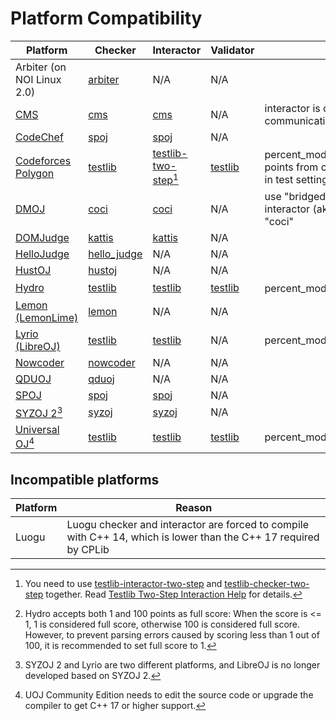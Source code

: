 # Platform Compatibility

| Platform                                                                    | Checker                            | Interactor                                          | Validator                    | Note                                                                                |
| --------------------------------------------------------------------------- | ---------------------------------- | --------------------------------------------------- | ---------------------------- | ----------------------------------------------------------------------------------- |
| Arbiter (on NOI Linux 2.0)                                                  | [arbiter][arbiter-checker]         | N/A                                                 | N/A                          |                                                                                     |
| [CMS](https://cms-dev.github.io/)                                           | [cms][cms-checker]                 | [cms][cms-interactor]                               | N/A                          | interactor is only available when communication_num_processes=1                     |
| [CodeChef](https://www.codechef.com/)                                       | [spoj][spoj-checker]               | [spoj][spoj-interactor]                             | N/A                          |                                                                                     |
| [Codeforces Polygon](https://polygon.codeforces.com)                        | [testlib][testlib-checker]         | [testlib-two-step][testlib-interactor-two-step][^1] | [testlib][testlib-validator] | percent_mode=true, enable "Treat points from checker as a percent" in test settings |
| [DMOJ](https://dmoj.ca/)                                                    | [coci][coci-checker]               | [coci][coci-interactor]                             | N/A                          | use "bridged" checker or interactor (aka "grader") with type "coci"                 |
| [DOMJudge](https://www.domjudge.org/)                                       | [kattis][kattis-checker]           | [kattis][kattis-interactor]                         | N/A                          |                                                                                     |
| [HelloJudge](https://yt2soj.top/rs/)                                        | [hello_judge][hello_judge-checker] | N/A                                                 | N/A                          |                                                                                     |
| [HustOJ](http://www.hustoj.org/)                                            | [hustoj][hustoj-checker]           | N/A                                                 | N/A                          |                                                                                     |
| [Hydro](https://hydro.ac)                                                   | [testlib][testlib-checker]         | [testlib][testlib-interactor]                       | [testlib][testlib-validator] | percent_mode=false[^2]                                                              |
| [Lemon (LemonLime)](https://github.com/Project-LemonLime/Project_LemonLime) | [lemon][lemon-checker]             | N/A                                                 | N/A                          |                                                                                     |
| [Lyrio (LibreOJ)](https://github.com/lyrio-dev/lyrio)                       | [testlib][testlib-checker]         | [testlib][testlib-interactor]                       | N/A                          | percent_mode=true                                                                   |
| [Nowcoder](https://www.nowcoder.com/)                                       | [nowcoder][nowcoder-checker]       | N/A                                                 | N/A                          |                                                                                     |
| [QDUOJ](https://qduoj.com/)                                                 | [qduoj][qduoj-checker]             | N/A                                                 | N/A                          |                                                                                     |
| [SPOJ](https://www.spoj.com/)                                               | [spoj][spoj-checker]               | [spoj][spoj-interactor]                             | N/A                          |                                                                                     |
| [SYZOJ 2](https://github.com/syzoj/syzoj)[^3]                               | [syzoj][syzoj-checker]             | [syzoj][syzoj-interactor]                           | N/A                          |                                                                                     |
| [Universal OJ](https://uoj.ac)[^4]                                          | [testlib][testlib-checker]         | [testlib][testlib-interactor]                       | [testlib][testlib-validator] | percent_mode=false                                                                  |

[^1]: You need to use [testlib-interactor-two-step] and [testlib-checker-two-step] together. Read [Testlib Two-Step Interaction Help](include/testlib/two_step_interaction_help.md) for details.
[^2]: Hydro accepts both 1 and 100 points as full score: When the score is <= 1, 1 is considered full score, otherwise 100 is considered full score. However, to prevent parsing errors caused by scoring less than 1 out of 100, it is recommended to set full score to 1.
[^3]: SYZOJ 2 and Lyrio are two different platforms, and LibreOJ is no longer developed based on SYZOJ 2.
[^4]: UOJ Community Edition needs to edit the source code or upgrade the compiler to get C++ 17 or higher support.

[arbiter-checker]: include/arbiter/checker.hpp
[cms-checker]: include/cms/checker.hpp
[cms-interactor]: include/cms/interactor.hpp
[coci-checker]: include/coci/checker.hpp
[coci-interactor]: include/coci/interactor.hpp
[hello_judge-checker]: include/hello_judge/checker.hpp
[hustoj-checker]: include/hustoj/checker.hpp
[kattis-checker]: include/kattis/checker.hpp
[kattis-interactor]: include/kattis/interactor.hpp
[lemon-checker]: include/lemon/checker.hpp
[nowcoder-checker]: include/nowcoder/checker.hpp
[qduoj-checker]: include/qduoj/checker.hpp
[spoj-checker]: include/spoj/checker.hpp
[spoj-interactor]: include/spoj/interactor.hpp
[syzoj-checker]: include/syzoj/checker.hpp
[syzoj-interactor]: include/syzoj/interactor.hpp
[testlib-checker]: include/testlib/checker.hpp
[testlib-checker-two-step]: include/testlib/checker_two_step.cpp
[testlib-interactor]: include/testlib/interactor.hpp
[testlib-interactor-two-step]: include/testlib/interactor_two_step.hpp
[testlib-validator]: include/testlib/validator.hpp

## Incompatible platforms

| Platform | Reason                                                                                                           |
| -------- | ---------------------------------------------------------------------------------------------------------------- |
| Luogu    | Luogu checker and interactor are forced to compile with C++ 14, which is lower than the C++ 17 required by CPLib |
